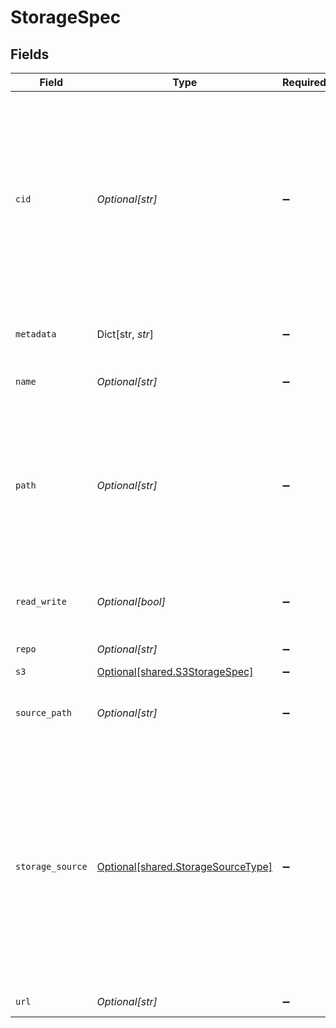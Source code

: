 # StorageSpec


## Fields

| Field                                                                                                                                                                                                        | Type                                                                                                                                                                                                         | Required                                                                                                                                                                                                     | Description                                                                                                                                                                                                  | Example                                                                                                                                                                                                      |
| ------------------------------------------------------------------------------------------------------------------------------------------------------------------------------------------------------------ | ------------------------------------------------------------------------------------------------------------------------------------------------------------------------------------------------------------ | ------------------------------------------------------------------------------------------------------------------------------------------------------------------------------------------------------------ | ------------------------------------------------------------------------------------------------------------------------------------------------------------------------------------------------------------ | ------------------------------------------------------------------------------------------------------------------------------------------------------------------------------------------------------------ |
| `cid`                                                                                                                                                                                                        | *Optional[str]*                                                                                                                                                                                              | :heavy_minus_sign:                                                                                                                                                                                           | The unique ID of the data, where it makes sense (for example, in an<br/>IPFS storage spec this will be the data's CID).<br/>NOTE: The below is capitalized to match IPFS & IPLD (even though it's out of golang fmt) | QmTVmC7JBD2ES2qGPqBNVWnX1KeEPNrPGb7rJ8cpFgtefe                                                                                                                                                               |
| `metadata`                                                                                                                                                                                                   | Dict[str, *str*]                                                                                                                                                                                             | :heavy_minus_sign:                                                                                                                                                                                           | Additional properties specific to each driver                                                                                                                                                                |                                                                                                                                                                                                              |
| `name`                                                                                                                                                                                                       | *Optional[str]*                                                                                                                                                                                              | :heavy_minus_sign:                                                                                                                                                                                           | Name of the spec's data, for reference.                                                                                                                                                                      | job-9304c616-291f-41ad-b862-54e133c0149e-host-QmdZQ7ZbhnvWY1J12XYKGHApJ6aufKyLNSvf8jZBrBaAVL                                                                                                                 |
| `path`                                                                                                                                                                                                       | *Optional[str]*                                                                                                                                                                                              | :heavy_minus_sign:                                                                                                                                                                                           | The path that the spec's data should be mounted on, where it makes<br/>sense (for example, in a Docker storage spec this will be a filesystem<br/>path).                                                     |                                                                                                                                                                                                              |
| `read_write`                                                                                                                                                                                                 | *Optional[bool]*                                                                                                                                                                                             | :heavy_minus_sign:                                                                                                                                                                                           | Allow write access for locally mounted inputs                                                                                                                                                                |                                                                                                                                                                                                              |
| `repo`                                                                                                                                                                                                       | *Optional[str]*                                                                                                                                                                                              | :heavy_minus_sign:                                                                                                                                                                                           | URL of the git Repo to clone                                                                                                                                                                                 |                                                                                                                                                                                                              |
| `s3`                                                                                                                                                                                                         | [Optional[shared.S3StorageSpec]](../../models/shared/s3storagespec.md)                                                                                                                                       | :heavy_minus_sign:                                                                                                                                                                                           | N/A                                                                                                                                                                                                          |                                                                                                                                                                                                              |
| `source_path`                                                                                                                                                                                                | *Optional[str]*                                                                                                                                                                                              | :heavy_minus_sign:                                                                                                                                                                                           | The path of the host data if we are using local directory paths                                                                                                                                              |                                                                                                                                                                                                              |
| `storage_source`                                                                                                                                                                                             | [Optional[shared.StorageSourceType]](../../models/shared/storagesourcetype.md)                                                                                                                               | :heavy_minus_sign:                                                                                                                                                                                           | StorageSource is the abstract source of the data. E.g. a storage source<br/>might be a URL download, but doesn't specify how the execution engine<br/>does the download or what it will do with the downloaded data. |                                                                                                                                                                                                              |
| `url`                                                                                                                                                                                                        | *Optional[str]*                                                                                                                                                                                              | :heavy_minus_sign:                                                                                                                                                                                           | Source URL of the data                                                                                                                                                                                       |                                                                                                                                                                                                              |
